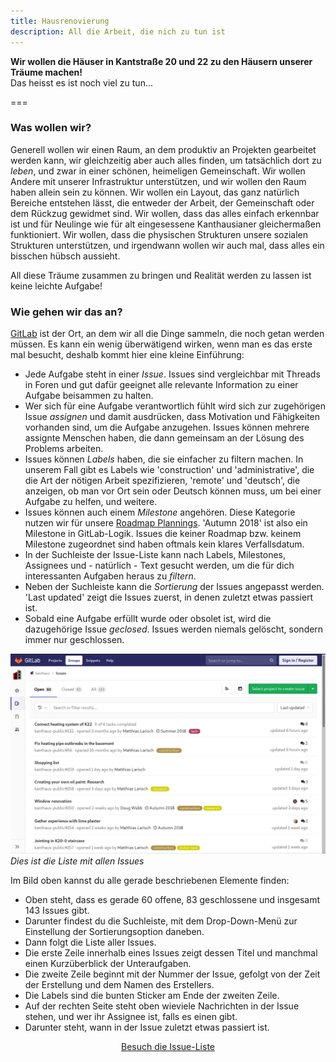 ```yaml
---
title: Hausrenovierung
description: All die Arbeit, die nich zu tun ist
---
```


**Wir wollen die Häuser in Kantstraße 20 und 22 zu den Häusern unserer Träume machen!** <br>
Das heisst es ist noch viel zu tun...

===

### Was wollen wir?

Generell wollen wir einen Raum, an dem produktiv an Projekten gearbeitet werden kann, wir gleichzeitig aber auch alles finden, um tatsächlich dort zu _leben_, und zwar in einer schönen, heimeligen Gemeinschaft. Wir wollen Andere mit unserer Infrastruktur unterstützen, und wir wollen den Raum haben allein sein zu können. Wir wollen ein Layout, das ganz natürlich Bereiche entstehen lässt, die entweder der Arbeit, der Gemeinschaft oder dem Rückzug gewidmet sind. Wir wollen, dass das alles einfach erkennbar ist und für Neulinge wie für alt eingesessene Kanthausianer gleichermaßen funktioniert. Wir wollen, dass die physischen Strukturen unsere sozialen Strukturen unterstützen, und irgendwann wollen wir auch mal, dass alles ein bisschen hübsch aussieht.

All diese Träume zusammen zu bringen und Realität werden zu lassen ist keine leichte Aufgabe!

### Wie gehen wir das an?

[GitLab](https://handbook.kanthaus.online/gitlab.html) ist der Ort, an dem wir all die Dinge sammeln, die noch getan werden müssen. Es kann ein wenig überwätigend wirken, wenn man es das erste mal besucht, deshalb kommt hier eine kleine Einführung:

- Jede Aufgabe steht in einer _Issue_. Issues sind vergleichbar mit Threads in Foren und gut dafür geeignet alle relevante Information zu einer Aufgabe beisammen zu halten.
- Wer sich für eine Aufgabe verantwortlich fühlt wird sich zur zugehörigen Issue _assignen_ und damit ausdrücken, dass Motivation und Fähigkeiten vorhanden sind, um die Aufgabe anzugehen. Issues können mehrere assignte Menschen haben, die dann gemeinsam an der Lösung des Problems arbeiten.
- Issues können _Labels_ haben, die sie einfacher zu filtern machen. In unserem Fall gibt es Labels wie 'construction' und 'administrative', die die Art der nötigen Arbeit spezifizieren, 'remote' und 'deutsch', die anzeigen, ob man vor Ort sein oder Deutsch können muss, um bei einer Aufgabe zu helfen, und weitere.
- Issues können auch einem _Milestone_ angehören. Diese Kategorie nutzen wir für unsere [Roadmap Plannings](https://handbook.kanthaus.online/roadmap.html). 'Autumn 2018' ist also ein Milestone in GitLab-Logik. Issues die keiner Roadmap bzw. keinem Milestone zugeordnet sind haben oftmals kein klares Verfallsdatum.
- In der Suchleiste der Issue-Liste kann nach Labels, Milestones, Assignees und - natürlich - Text gesucht werden, um die für dich interessanten Aufgaben heraus zu _filtern_.
- Neben der Suchleiste kann die _Sortierung_ der Issues angepasst werden. 'Last updated' zeigt die Issues zuerst, in denen zuletzt etwas passiert ist.
- Sobald eine Aufgabe erfüllt wurde oder obsolet ist, wird die dazugehörige Issue _geclosed_. Issues werden niemals gelöscht, sondern immer nur geschlossen.

![](issuelist.png)
_Dies ist die Liste mit allen Issues_

Im Bild oben kannst du alle gerade beschriebenen Elemente finden:
- Oben steht, dass es gerade 60 offene, 83 geschlossene und insgesamt 143 Issues gibt.
- Darunter findest du die Suchleiste, mit dem Drop-Down-Menü zur Einstellung der Sortierungsoption daneben.
- Dann folgt die Liste aller Issues.
- Die erste Zeile innerhalb eines Issues zeigt dessen Titel und manchmal einen Kurzüberblick der Unteraufgaben.
- Die zweite Zeile beginnt mit der Nummer der Issue, gefolgt von der Zeit der Erstellung und dem Namen des Erstellers.
- Die Labels sind die bunten Sticker am Ende der zweiten Zeile.
- Auf der rechten Seite steht oben wieviele Nachrichten in der Issue stehen, und wer ihr Assignee ist, falls es einen gibt.
- Darunter steht, wann in der Issue zuletzt etwas passiert ist.

<center>
<a class="button" href="https://gitlab.com/kanthaus/kanthaus-public/issues">Besuch die Issue-Liste</a>
</center>
